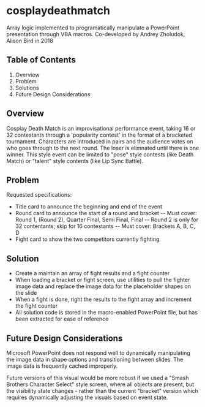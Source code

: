 # cosplaydeathmatch
Array logic implemented to programatically manipulate a PowerPoint presentation through VBA macros. 
Co-developed by Andrey Zholudok, Alison Bird in 2018

## Table of Contents
1. Overview
2. Problem
3. Solutions
4. Future Design Considerations

## Overview

Cosplay Death Match is an improvisational performance event, taking 16 or 32 contestants through a 'popularity contest' in the format of a bracketed tournament. Characters are introduced in pairs and the audience votes on who goes through to the next round. The loser is elimnated until there is one winner. 
This style event can be limited to "pose" style contests (like Death Match) or "talent" style contents (like Lip Sync Battle). 

## Problem

Requested specifications: 
* Title card to announce the beginning and end of the event
* Round card to announce the start of a round and bracket
-- Must cover: Round 1, (Round 2), Quarter Final, Semi Final, Final
-- Round 2 is only for 32 contentants; skip for 16 contestants
-- Must cover: Brackets A, B, C, D
* Fight card to show the two competitors currently fighting

## Solution

* Create a maintain an array of fight results and a fight counter
* When loading a bracket or fight screen, use utilities to pull the fighter image data and replace the image data for the placeholder shapes on the slide
* When a fight is done, right the results to the fight array and increment the fight counter
* All solution code is stored in the macro-enabled PowerPoint file, but has been extracted for ease of reference

## Future Design Considerations
Microsoft PowerPoint does not respond well to dynamically manipulating the image data in shape options and transitioning between slides. The image data is frequently cached improperly. 

Future versions of this visual would be more robust if we used a "Smash Brothers Character Select" style screen, where all objects are present, but the visibility state changes - rather than the current "bracket" version which requires dynamically adjusting the visuals based on event state. 
